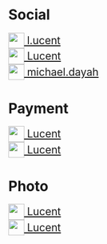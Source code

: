<style>
a	{ font-size: 1.5em; display: block; line-height: 1.5 }
img	{ height: 1.5em; vertical-align: bottom; }
</style>

# Social
<a href="//www.instagram.com/l.ucent/"><img src="https://cdn.jsdelivr.net/npm/simple-icons@latest/icons/instagram.svg" /> l.ucent</a>
<a href="//twitter.com/Lucent/"><img src="https://cdn.jsdelivr.net/npm/simple-icons@latest/icons/twitter.svg" /> Lucent</a>
<a href="//facebook.com/michael.dayah"><img src="https://cdn.jsdelivr.net/npm/simple-icons@latest/icons/facebook.svg" /> michael.dayah</a>

# Payment
<a href="//cash.app/$Lucent"><img src="https://cdn.jsdelivr.net/npm/simple-icons@latest/icons/cashapp.svg" /> Lucent</a>
<a href="//venmo.com/lucent"><img src="https://cdn.jsdelivr.net/npm/simple-icons@latest/icons/venmo.svg" /> Lucent</a>

# Photo
<a href="//www.deviantart.com/lucent"><img src="https://cdn.jsdelivr.net/npm/simple-icons@latest/icons/deviantart.svg" /> Lucent</a>
<a href="//lucent.smugmug.com/"><img src="https://cdn.jsdelivr.net/npm/simple-icons@latest/icons/smugmug.svg" /> Lucent</a>
